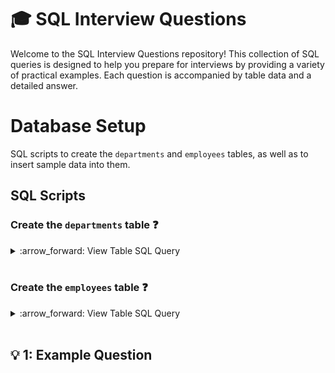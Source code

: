 # 🎓 SQL Interview Questions

Welcome to the SQL Interview Questions repository! This collection of SQL queries is designed to help you prepare for interviews by providing a variety of practical examples. Each question is accompanied by table data and a detailed answer.

# Database Setup

SQL scripts to create the `departments` and `employees` tables, as well as to insert sample data into them.

## SQL Scripts

### Create the `departments` table :question:
<details><summary>
:arrow_forward: View Table SQL Query
</summary>

  ```sql
CREATE TABLE departments (
    department_id INT PRIMARY KEY,
    department_name VARCHAR(50)
);
INSERT INTO departments (department_id, department_name) VALUES
(1, 'HR'),
(2, 'Finance'),
(3, 'IT'),
(4, 'Marketing')
(5, 'Civil');
```
</details>
<br> 

### Create the `employees` table :question:
<details><summary>
:arrow_forward: View Table SQL Query
</summary>
  
```sql
CREATE TABLE employees (
    employee_id INT PRIMARY KEY,
    first_name VARCHAR(50),
    last_name VARCHAR(50),
    department_id INT,
    salary DECIMAL(10, 2),
    hire_date DATE,
    manager_id INT,
    FOREIGN KEY (department_id) REFERENCES departments(department_id)
);

INSERT INTO employees (employee_id, first_name, last_name, department_id, salary, hire_date, manager_id) VALUES 
(1, 'John', 'Doe', 1, 50000.00, '2020-01-15', NULL),
(2, 'Jane', 'Smith', 2, 60000.00, '2019-03-10', 1),
(3, 'Jim', 'Brown', 3, 55000.00, '2018-07-23', 1),
(4, 'Jake', 'White', 4, 45000.00, '2021-06-12', 3),
(5, 'Jill', 'Green', 1, 70000.00, '2017-11-19', NULL),
(6, 'Joe', 'Black', 2, 80000.00, '2015-04-29', 2),
(7, 'Jerry', 'Red', 3, 75000.00, '2016-09-14', 3),
(8, 'Jenny', 'Blue', 4, 65000.00, '2019-12-25', 4),
(9, 'Jordan', 'Purple', 1, 48000.00, '2020-08-05', 5),
(10, 'Jamie', 'Orange', 2, 67000.00, '2018-05-21', 6),
(11, 'John', 'Doe', 1, 50000.00, '2020-01-15', NULL)
(12, 'Jamie', 'Orange', 2, 67000.00, '2018-05-21', 6);
```
</details>
<br> 










## 💡 1: Example Question

